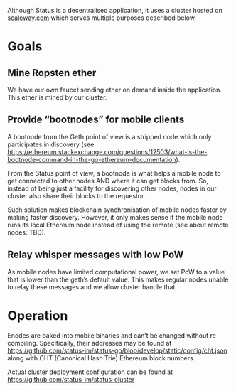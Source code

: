 Although Status is a decentralised application, it uses a cluster hosted
on [scaleway.com](http://scaleway.com/) which serves multiple purposes
described below.

# Goals

## Mine Ropsten ether

We have our own faucet sending ether on demand inside the application.
This ether is mined by our cluster.

## Provide “bootnodes” for mobile clients

A bootnode from the Geth point of view is a stripped node which only
participates in discovery (see
<https://ethereum.stackexchange.com/questions/12503/what-is-the-bootnode-command-in-the-go-ethereum-documentation>).

From the Status point of view, a bootnode is what helps a mobile node to
get connected to other nodes AND where it can get blocks from. So,
instead of being just a facility for discovering other nodes, nodes in
our cluster also share their blocks to the requestor.

Such solution makes blockchain synchronisation of mobile nodes faster by
making faster discovery. However, it only makes sense if the mobile node
runs its local Ethereum node instead of using the remote (see about
remote nodes: TBD).

## Relay whisper messages with low PoW

As mobile nodes have limited computational power, we set PoW to a value
that is lower than the geth’s default value. This makes regular nodes
unable to relay these messages and we allow cluster handle that.

# Operation

Enodes are baked into mobile binaries and can’t be changed without
re-compiling. Specifically, their addresses may be found at
<https://github.com/status-im/status-go/blob/develop/static/config/cht.json>
along with CHT (Canonical Hash Trie) Ethereum block numbers.

Actual cluster deployment configuration can be found at
<https://github.com/status-im/status-cluster>